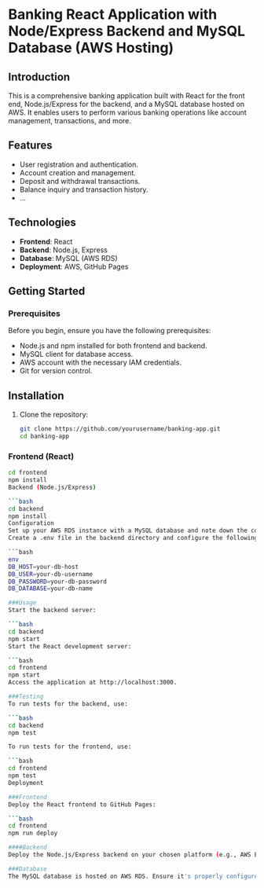# Banking React Application with Node/Express Backend and MySQL Database (AWS Hosting)

## Introduction

This is a comprehensive banking application built with React for the front end, Node.js/Express for the backend, and a MySQL database hosted on AWS. It enables users to perform various banking operations like account management, transactions, and more.

## Features

- User registration and authentication.
- Account creation and management.
- Deposit and withdrawal transactions.
- Balance inquiry and transaction history.
- ...

## Technologies

- **Frontend**: React
- **Backend**: Node.js, Express
- **Database**: MySQL (AWS RDS)
- **Deployment**: AWS, GitHub Pages

## Getting Started

### Prerequisites

Before you begin, ensure you have the following prerequisites:

- Node.js and npm installed for both frontend and backend.
- MySQL client for database access.
- AWS account with the necessary IAM credentials.
- Git for version control.

## Installation

1. Clone the repository:

   ```bash
   git clone https://github.com/yourusername/banking-app.git
   cd banking-app

### Frontend (React)

```bash
cd frontend
npm install
Backend (Node.js/Express)

```bash
cd backend
npm install
Configuration
Set up your AWS RDS instance with a MySQL database and note down the connection details.
Create a .env file in the backend directory and configure the following environment variables:

```bash
env
DB_HOST=your-db-host
DB_USER=your-db-username
DB_PASSWORD=your-db-password
DB_DATABASE=your-db-name

###Usage
Start the backend server:

```bash
cd backend
npm start
Start the React development server:

```bash
cd frontend
npm start
Access the application at http://localhost:3000.

###Testing
To run tests for the backend, use:

```bash
cd backend
npm test

To run tests for the frontend, use:

```bash
cd frontend
npm test
Deployment

###Frontend
Deploy the React frontend to GitHub Pages:

```bash
cd frontend
npm run deploy

####Backend
Deploy the Node.js/Express backend on your chosen platform (e.g., AWS Elastic Beanstalk, Heroku, etc.).

###Database
The MySQL database is hosted on AWS RDS. Ensure it's properly configured, secured, and backed up.
